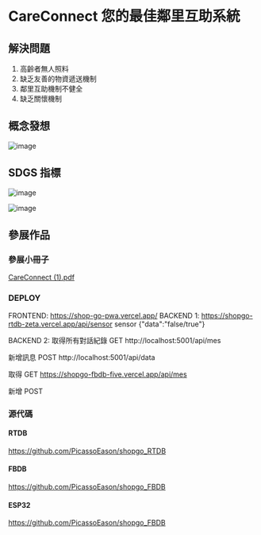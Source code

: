 # CareConnect 您的最佳鄰里互助系統

## 解決問題

1. 高齡者無人照料
2. 缺乏友善的物資遞送機制
3. 鄰里互助機制不健全
4. 缺乏關懷機制

## 概念發想

![image](https://github.com/PicassoEason/ShopGO_PWA/assets/87004138/2a3c9619-0fb6-4d31-a19e-c0d3d1a7bafc)


## SDGS 指標
![image](https://github.com/PicassoEason/ShopGO_PWA/assets/87004138/018ff598-4348-4e60-8307-5809617fc2ed)

![image](https://github.com/PicassoEason/ShopGO_PWA/assets/87004138/4dfb3b0a-5ae4-4680-b2ce-0ff29432510f)

## 參展作品

### 參展小冊子
[CareConnect (1).pdf](https://github.com/PicassoEason/ShopGO_PWA/files/13875397/CareConnect.1.pdf)



### DEPLOY

FRONTEND: https://shop-go-pwa.vercel.app/
BACKEND 1: https://shopgo-rtdb-zeta.vercel.app/api/sensor
sensor {"data":"false/true"}

BACKEND 2: 
取得所有對話紀錄
GET http://localhost:5001/api/mes

新增訊息
POST http://localhost:5001/api/data

取得
GET https://shopgo-fbdb-five.vercel.app/api/mes

新增
POST


### 源代碼

#### RTDB 

https://github.com/PicassoEason/shopgo_RTDB

#### FBDB

https://github.com/PicassoEason/shopgo_FBDB


#### ESP32

https://github.com/PicassoEason/shopgo_FBDB
